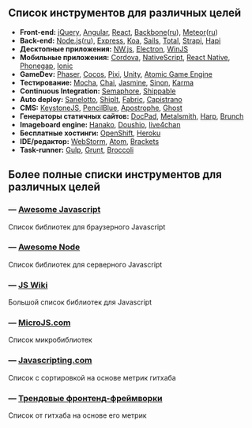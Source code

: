 ## Список инструментов для различных целей
* **Front-end:** 
[jQuery](https://jquery.com/), 
[Angular](https://angularjs.org/), 
[React](https://facebook.github.io/react/), 
[Backbone](http://backbonejs.org/)([ru](http://backbonejs.ru/)), 
[Meteor](https://www.meteor.com/)([ru](http://docs.meteor.com.ru/))
* **Back-end:** 
[Node.js](https://nodejs.org/)([ru](http://node-center.ru/)), 
[Express](http://expressjs.com/), 
[Koa](http://koajs.com/), 
[Sails](http://sailsjs.org/),
[Total](https://www.totaljs.com/),
[Strapi](http://strapi.io/),
[Hapi](http://hapijs.com/)
* **Десктопные приложения:** 
[NW.js](http://nwjs.io/), 
[Electron](http://electron.atom.io/), 
[WinJS](http://try.buildwinjs.com/)
* **Мобильные приложения:** 
[Cordova](https://cordova.apache.org/), 
[NativeScript](https://www.nativescript.org/),
[React Native](http://www.reactnative.com/), 
[Phonegap](http://phonegap.com/), 
[Ionic](http://ionicframework.com/)
* **GameDev:** 
[Phaser](http://phaser.io/), 
[Cocos](http://www.cocos2d-x.org/), 
[Pixi](http://www.pixijs.com/), 
[Unity](https://unity3d.com/ru/),
[Atomic Game Engine](http://atomicgameengine.com/)
* **Тестирование:**
[Mocha](https://mochajs.org/), 
[Chai](http://chaijs.com/), 
[Jasmine](http://jasmine.github.io/), 
[Sinon](http://sinonjs.org/),
[Karma](https://karma-runner.github.io/)
* **Continuous Integration:** 
[Semaphore](https://semaphoreci.com/), 
[Shippable](https://app.shippable.com/)
* **Auto deploy:**
[Sanelotto](http://sanelotto.info/),
[ShipIt](https://github.com/shipitjs/shipit/),
[Fabric](http://www.fabfile.org/),
[Capistrano](http://capistranorb.com/)
* **CMS:**
[KeystoneJS](http://keystonejs.com/),
[PencilBlue](https://pencilblue.org/),
[Apostrophe](http://apostrophenow.org/),
[Ghost](https://ghost.org/)
* **Генераторы статичных сайтов:** 
[DocPad](http://docpad.org/), 
[Metalsmith](http://www.metalsmith.io/), 
[Harp](http://harpjs.com/), 
[Brunch](http://brunch.io/)
* **Imageboard engine:**
[Hanako](http://hanako-imageboard.rhcloud.com/),
[Doushio](https://github.com/lalcmellkmal/doushio),
[live4chan](https://github.com/emgram769/live4chan)
* **Бесплатные хостинги:** 
[OpenShift](https://www.openshift.com), 
[Heroku](https://www.heroku.com/)
* **IDE/редактор:** 
[WebStorm](https://www.jetbrains.com/webstorm/), 
[Atom](https://atom.io/), 
[Brackets](http://brackets.io/)
* **Task-runner:** 
[Gulp](http://gulpjs.com/),
[Grunt](http://gruntjs.com/),
[Broccoli](https://github.com/broccolijs/broccoli)

## Более полные списки инструментов для различных целей
### — [Awesome Javascript](https://github.com/sorrycc/awesome-javascript/blob/master/README.md)
Список библиотек для браузерного Javascript
  
### — [Awesome Node](https://github.com/sindresorhus/awesome-nodejs/blob/master/readme.md)  
Список библиотек для серверного Javascript
  
### — [JS Wiki](https://github.com/bebraw/jswiki/wiki)  
Большой список библиотек для Javascript
  
### — [MicroJS.com](http://microjs.com/)  
Список микробиблиотек
  
### — [Javascripting.com](http://www.javascripting.com/)  
Список с сортировкой на основе метрик гитхаба
  
### — [Трендовые фронтенд-фреймворки](https://github.com/showcases/front-end-javascript-frameworks)  
Список от гитхаба на основе его метрик
  
